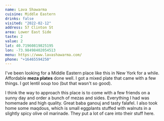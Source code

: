```yaml
---
name: Lava Shawarma
cuisine: Middle Eastern
drinks: false
visited: "2022-02-12"
address: 57 Clinton St
area: Lower East Side
taste: 2
value: 2
lat: 40.71960819825195
lon: -73.98498402054513
menu: https://www.lavashawarma.com/
phone: "+16465594250"
---
```


I've been looking for a Middle Eastern place like this in New York for a while. Affordable **meza plates** done well. I got a mixed plate that came with a few things. I got lentil soup too (but that wasn't so good).

I think the way to approach this place is to come with a few friends on a sunny day and order a bunch of mezas and sides. Everything I had was homemade and high quality. Great baba ganouj and tasty falafel. I also took home some maqdous, which is small eggplants stuffed with walnuts in a slightly spicy olive oil marinade. They put a lot of care into their stuff here.
